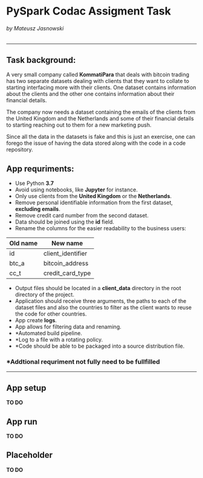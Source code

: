 # PySpark Codac Assigment Task
###### *by Mateusz Jasnowski*
---
## Task background:
A very small company called **KommatiPara** that deals with bitcoin trading has two separate datasets dealing with clients that they want to collate to starting interfacing more with their clients. One dataset contains information about the clients and the other one contains information about their financial details.

The company now needs a dataset containing the emails of the clients from the United Kingdom and the Netherlands and some of their financial details to starting reaching out to them for a new marketing push.

Since all the data in the datasets is fake and this is just an exercise, one can forego the issue of having the data stored along with the code in a code repository.
## App requriments:
- Use Python **3.7**
- Avoid using notebooks, like **Jupyter** for instance.
- Only use clients from the **United Kingdom** or the **Netherlands**.
- Remove personal identifiable information from the first dataset, **excluding emails**.
- Remove credit card number from the second dataset.
- Data should be joined using the **id** field.
- Rename the columns for the easier readability to the business users:

|Old name|New name|
|--|--|
|id|client_identifier|
|btc_a|bitcoin_address|
|cc_t|credit_card_type|

- Output files should be located in a **client_data** directory in the root directory of the project.
- Application should receive three arguments, the paths to each of the dataset files and also the countries to filter as the client wants to reuse the code for other countries.
- App create **logs**.
- App allows for filtering data and renaming.
- *Automated build pipeline.
- *Log to a file with a rotating policy.
- *Code should be able to be packaged into a source distribution file.

### *Addtional requriment not fully need to be fullfilled
---
## App setup
**TO DO**

## App run

**TO DO**

## Placeholder

**TO DO**

